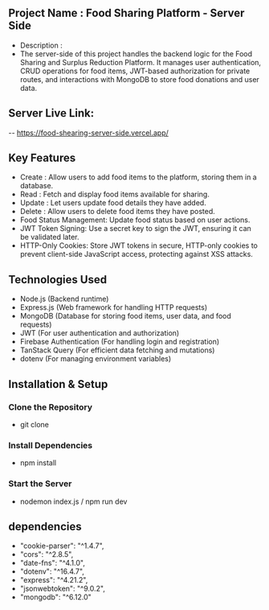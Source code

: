 ## Project Name : Food Sharing Platform - Server Side

- Description :
- The server-side of this project handles the backend logic for the Food Sharing and Surplus Reduction Platform. It manages user authentication, CRUD operations for food items, JWT-based authorization for private routes, and interactions with MongoDB to store food donations and user data.

## Server Live Link:

-- https://food-shearing-server-side.vercel.app/

## Key Features

- Create : Allow users to add food items to the platform, storing them in a database.
- Read : Fetch and display food items available for sharing.
- Update : Let users update food details they have added.
- Delete : Allow users to delete food items they have posted.
- Food Status Management: Update food status based on user actions.
- JWT Token Signing: Use a secret key to sign the JWT, ensuring it can be validated later.
- HTTP-Only Cookies: Store JWT tokens in secure, HTTP-only cookies to prevent client-side
  JavaScript access, protecting against XSS attacks.

## Technologies Used

- Node.js (Backend runtime)
- Express.js (Web framework for handling HTTP requests)
- MongoDB (Database for storing food items, user data, and food requests)
- JWT (For user authentication and authorization)
- Firebase Authentication (For handling login and registration)
- TanStack Query (For efficient data fetching and mutations)
- dotenv (For managing environment variables)

## Installation & Setup

### Clone the Repository

- git clone

### Install Dependencies

- npm install

### Start the Server

- nodemon index.js / npm run dev

## dependencies

- "cookie-parser": "^1.4.7",
- "cors": "^2.8.5",
- "date-fns": "^4.1.0",
- "dotenv": "^16.4.7",
- "express": "^4.21.2",
- "jsonwebtoken": "^9.0.2",
- "mongodb": "^6.12.0"
